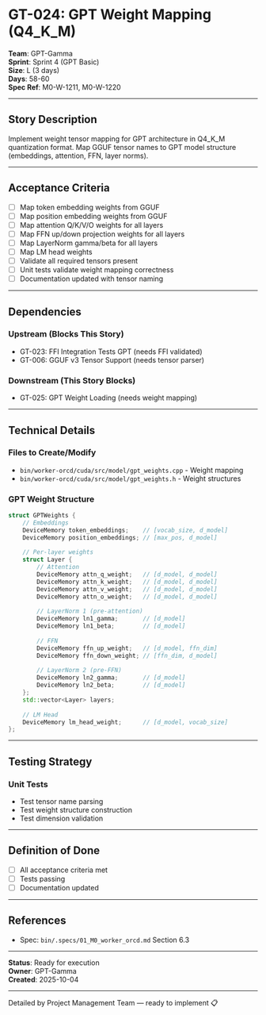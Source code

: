 # GT-024: GPT Weight Mapping (Q4_K_M)

**Team**: GPT-Gamma  
**Sprint**: Sprint 4 (GPT Basic)  
**Size**: L (3 days)  
**Days**: 58-60  
**Spec Ref**: M0-W-1211, M0-W-1220

---

## Story Description

Implement weight tensor mapping for GPT architecture in Q4_K_M quantization format. Map GGUF tensor names to GPT model structure (embeddings, attention, FFN, layer norms).

---

## Acceptance Criteria

- [ ] Map token embedding weights from GGUF
- [ ] Map position embedding weights from GGUF
- [ ] Map attention Q/K/V/O weights for all layers
- [ ] Map FFN up/down projection weights for all layers
- [ ] Map LayerNorm gamma/beta for all layers
- [ ] Map LM head weights
- [ ] Validate all required tensors present
- [ ] Unit tests validate weight mapping correctness
- [ ] Documentation updated with tensor naming

---

## Dependencies

### Upstream (Blocks This Story)
- GT-023: FFI Integration Tests GPT (needs FFI validated)
- GT-006: GGUF v3 Tensor Support (needs tensor parser)

### Downstream (This Story Blocks)
- GT-025: GPT Weight Loading (needs weight mapping)

---

## Technical Details

### Files to Create/Modify
- `bin/worker-orcd/cuda/src/model/gpt_weights.cpp` - Weight mapping
- `bin/worker-orcd/cuda/src/model/gpt_weights.h` - Weight structures

### GPT Weight Structure
```cpp
struct GPTWeights {
    // Embeddings
    DeviceMemory token_embeddings;    // [vocab_size, d_model]
    DeviceMemory position_embeddings; // [max_pos, d_model]
    
    // Per-layer weights
    struct Layer {
        // Attention
        DeviceMemory attn_q_weight;   // [d_model, d_model]
        DeviceMemory attn_k_weight;   // [d_model, d_model]
        DeviceMemory attn_v_weight;   // [d_model, d_model]
        DeviceMemory attn_o_weight;   // [d_model, d_model]
        
        // LayerNorm 1 (pre-attention)
        DeviceMemory ln1_gamma;       // [d_model]
        DeviceMemory ln1_beta;        // [d_model]
        
        // FFN
        DeviceMemory ffn_up_weight;   // [d_model, ffn_dim]
        DeviceMemory ffn_down_weight; // [ffn_dim, d_model]
        
        // LayerNorm 2 (pre-FFN)
        DeviceMemory ln2_gamma;       // [d_model]
        DeviceMemory ln2_beta;        // [d_model]
    };
    std::vector<Layer> layers;
    
    // LM Head
    DeviceMemory lm_head_weight;      // [d_model, vocab_size]
};
```

---

## Testing Strategy

### Unit Tests
- Test tensor name parsing
- Test weight structure construction
- Test dimension validation

---

## Definition of Done

- [ ] All acceptance criteria met
- [ ] Tests passing
- [ ] Documentation updated

---

## References

- Spec: `bin/.specs/01_M0_worker_orcd.md` Section 6.3

---

**Status**: Ready for execution  
**Owner**: GPT-Gamma  
**Created**: 2025-10-04

---
Detailed by Project Management Team — ready to implement 📋
